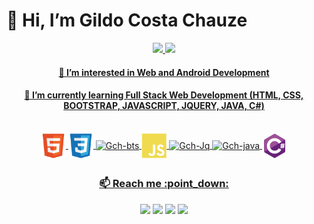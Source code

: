 <h1>👋 Hi, I’m Gildo Costa Chauze</h1>
<div align="center">
  <a href="https://github.com/gildoch/gildoch">
  <img height="180em" src="https://github-readme-stats.vercel.app/api?username=gildoch&show_icons=true&theme=dark&include_all_commits=true&count_private=true"/>
  <img height="180em" src="https://github-readme-stats.vercel.app/api/top-langs/?username=gildoch&layout=compact&langs_count=7&theme=dark"/>
</div>
  
 
  <div align="center">
     <h4>👀 I’m interested in Web and Android Development</h4>
     <h4>🌱 I’m currently learning Full Stack Web Development (HTML, CSS, BOOTSTRAP, JAVASCRIPT, JQUERY, JAVA, C#)</h4>
      <div style="display: inline_block"><br>
    <img align="center" alt="Gch-HTML" height="40" width="40" src="https://raw.githubusercontent.com/devicons/devicon/master/icons/html5/html5-original.svg">
    <img align="center" alt="Gch-CSS" height="40" width="40" src="https://raw.githubusercontent.com/devicons/devicon/master/icons/css3/css3-original.svg">
    <img align="center" alt="Gch-bts" height="40" width="40" src="https://cdn.jsdelivr.net/gh/devicons/devicon/icons/bootstrap/bootstrap-original.svg">
    <img align="center" alt="Gch-Js" height="40" width="40" src="https://raw.githubusercontent.com/devicons/devicon/master/icons/javascript/javascript-plain.svg">
    <img align="center" alt="Gch-Jq" height="40" width="40" src="https://cdn.jsdelivr.net/gh/devicons/devicon/icons/jquery/jquery-original.svg">
    <img align="center" alt="Gch-java" height="40" width="40" src="https://cdn.jsdelivr.net/gh/devicons/devicon/icons/java/java-original.svg">
    <img align="center" alt="Gch-Csharp" height="40" width="40" src="https://raw.githubusercontent.com/devicons/devicon/master/icons/csharp/csharp-original.svg">    
      </div>
  </div>
  
 ##
 
<div align="center">
   <h3>📫 Reach me :point_down:</h3>
  <a href="https://www.instagram.com/kyng_ch/" target="_blank"><img src="https://img.shields.io/badge/-Instagram-%23E4405F?style=for-the-badge&logo=instagram&logoColor=white" target="_blank"></a>
  <a href = "mailto:gildochauze@gmail.com"><img src="https://img.shields.io/badge/-Gmail-%23333?style=for-the-badge&logo=gmail&logoColor=white" target="_blank"></a>
  <a href="https://www.linkedin.com/in/gildo-chauze-a264b7105/" target="_blank"><img src="https://img.shields.io/badge/-LinkedIn-%230077B5?style=for-the-badge&logo=linkedin&logoColor=white" target="_blank"></a>   
  <a href="https://www.facebook.com/gildo.chauze" target="_blank"><img src="https://img.shields.io/badge/Facebook-1877F2?style=for-the-badge&logo=facebook&logoColor=white" target="_blank"></a>
</div>
